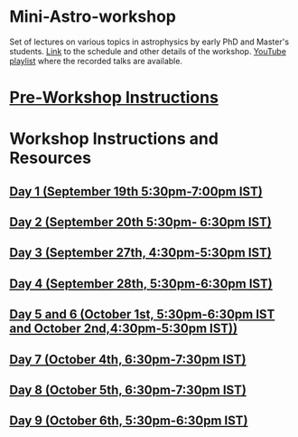 # Mini-Astro-workshop
Set of lectures on various topics in astrophysics by early PhD and Master's students. [Link](https://sites.google.com/view/surendrapadamata/mini-astro-workshop) to the schedule and other details of the workshop. [YouTube playlist](https://www.youtube.com/playlist?list=PLJT6Gs_Eq5g3umr11xofnWUlbSXubie5C) where the recorded talks are available.

# [Pre-Workshop Instructions](https://github.com/ssp5361/Mini-Astro-workshop/blob/master/Pre-Workshop.md)

# Workshop Instructions and Resources

## [Day 1 (September 19th 5:30pm-7:00pm IST)](https://github.com/ssp5361/Mini-Astro-workshop/tree/master/Day-1)
## [Day 2 (September 20th 5:30pm- 6:30pm IST)](https://github.com/ssp5361/Mini-Astro-workshop/tree/master/Day-2)
## [Day 3 (September 27th, 4:30pm-5:30pm IST)](https://github.com/ssp5361/Mini-Astro-workshop/tree/master/Day-3)
## [Day 4 (September 28th, 5:30pm-6:30pm IST)](https://github.com/ssp5361/Mini-Astro-workshop/tree/master/Day-4)
## [Day 5 and 6 (October 1st, 5:30pm-6:30pm IST and October 2nd,4:30pm-5:30pm IST))](https://github.com/ssp5361/Mini-Astro-workshop/tree/master/Day-5and6)
## [Day 7 (October 4th, 6:30pm-7:30pm IST)](https://github.com/ssp5361/Mini-Astro-workshop/tree/master/Day-7)
## [Day 8 (October 5th, 6:30pm-7:30pm IST)](https://github.com/ssp5361/Mini-Astro-workshop/tree/master/Day-8)
## [Day 9 (October 6th, 5:30pm-6:30pm IST)](https://github.com/ssp5361/Mini-Astro-workshop/tree/master/Day-9)



  
  

